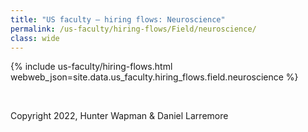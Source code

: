 ```yaml
---
title: "US faculty — hiring flows: Neuroscience"
permalink: /us-faculty/hiring-flows/Field/neuroscience/
class: wide
---
```


{% include us-faculty/hiring-flows.html webweb_json=site.data.us_faculty.hiring_flows.field.neuroscience %}

<br>

Copyright 2022, Hunter Wapman & Daniel Larremore